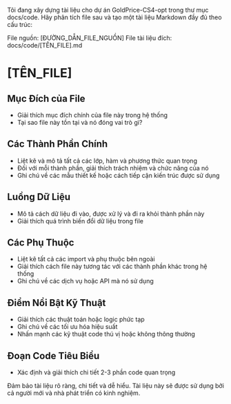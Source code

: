 Tôi đang xây dựng tài liệu cho dự án GoldPrice-CS4-opt trong thư mục docs/code. Hãy phân tích file sau và tạo một tài liệu Markdown đầy đủ theo cấu trúc:

File nguồn: [ĐƯỜNG_DẪN_FILE_NGUỒN]
File tài liệu đích: docs/code/[TÊN_FILE].md

# [TÊN_FILE]

## Mục Đích của File

- Giải thích mục đích chính của file này trong hệ thống
- Tại sao file này tồn tại và nó đóng vai trò gì?

## Các Thành Phần Chính

- Liệt kê và mô tả tất cả các lớp, hàm và phương thức quan trọng
- Đối với mỗi thành phần, giải thích trách nhiệm và chức năng của nó
- Ghi chú về các mẫu thiết kế hoặc cách tiếp cận kiến trúc được sử dụng

## Luồng Dữ Liệu

- Mô tả cách dữ liệu đi vào, được xử lý và đi ra khỏi thành phần này
- Giải thích quá trình biến đổi dữ liệu trong file

## Các Phụ Thuộc

- Liệt kê tất cả các import và phụ thuộc bên ngoài
- Giải thích cách file này tương tác với các thành phần khác trong hệ thống
- Ghi chú về các dịch vụ hoặc API mà nó sử dụng

## Điểm Nổi Bật Kỹ Thuật

- Giải thích các thuật toán hoặc logic phức tạp
- Ghi chú về các tối ưu hóa hiệu suất
- Nhấn mạnh các kỹ thuật code thú vị hoặc không thông thường

## Đoạn Code Tiêu Biểu

- Xác định và giải thích chi tiết 2-3 phần code quan trọng

Đảm bảo tài liệu rõ ràng, chi tiết và dễ hiểu. Tài liệu này sẽ được sử dụng bởi cả người mới và nhà phát triển có kinh nghiệm.
